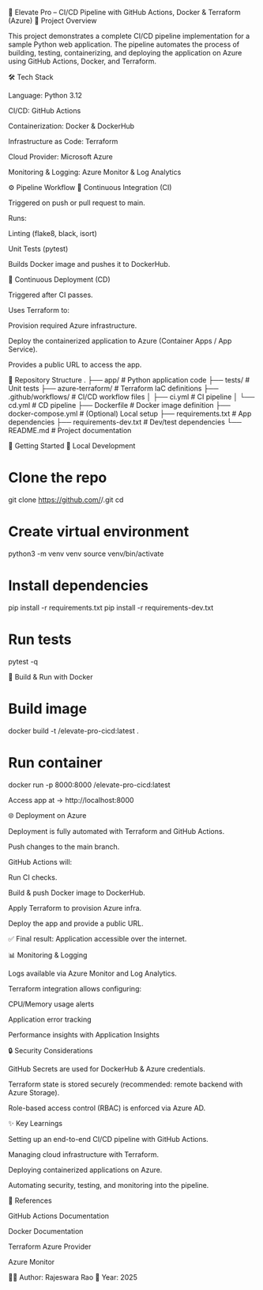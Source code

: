 🚀 Elevate Pro – CI/CD Pipeline with GitHub Actions, Docker & Terraform (Azure)
📌 Project Overview

This project demonstrates a complete CI/CD pipeline implementation for a sample Python web application.
The pipeline automates the process of building, testing, containerizing, and deploying the application on Azure using GitHub Actions, Docker, and Terraform.

🛠️ Tech Stack

Language: Python 3.12

CI/CD: GitHub Actions

Containerization: Docker & DockerHub

Infrastructure as Code: Terraform

Cloud Provider: Microsoft Azure

Monitoring & Logging: Azure Monitor & Log Analytics

⚙️ Pipeline Workflow
🔹 Continuous Integration (CI)

Triggered on push or pull request to main.

Runs:

Linting (flake8, black, isort)

Unit Tests (pytest)

Builds Docker image and pushes it to DockerHub.

🔹 Continuous Deployment (CD)

Triggered after CI passes.

Uses Terraform to:

Provision required Azure infrastructure.

Deploy the containerized application to Azure (Container Apps / App Service).

Provides a public URL to access the app.

📂 Repository Structure
.
├── app/                     # Python application code
├── tests/                   # Unit tests
├── azure-terraform/         # Terraform IaC definitions
├── .github/workflows/       # CI/CD workflow files
│   ├── ci.yml               # CI pipeline
│   └── cd.yml               # CD pipeline
├── Dockerfile               # Docker image definition
├── docker-compose.yml       # (Optional) Local setup
├── requirements.txt         # App dependencies
├── requirements-dev.txt     # Dev/test dependencies
└── README.md                # Project documentation

🚀 Getting Started
🔧 Local Development
# Clone the repo
git clone https://github.com/<your-username>/<repo-name>.git
cd <repo-name>

# Create virtual environment
python3 -m venv venv
source venv/bin/activate

# Install dependencies
pip install -r requirements.txt
pip install -r requirements-dev.txt

# Run tests
pytest -q

🐳 Build & Run with Docker
# Build image
docker build -t <your-dockerhub-username>/elevate-pro-cicd:latest .

# Run container
docker run -p 8000:8000 <your-dockerhub-username>/elevate-pro-cicd:latest


Access app at → http://localhost:8000

🌐 Deployment on Azure

Deployment is fully automated with Terraform and GitHub Actions.

Push changes to the main branch.

GitHub Actions will:

Run CI checks.

Build & push Docker image to DockerHub.

Apply Terraform to provision Azure infra.

Deploy the app and provide a public URL.

✅ Final result: Application accessible over the internet.

📊 Monitoring & Logging

Logs available via Azure Monitor and Log Analytics.

Terraform integration allows configuring:

CPU/Memory usage alerts

Application error tracking

Performance insights with Application Insights

🔒 Security Considerations

GitHub Secrets are used for DockerHub & Azure credentials.

Terraform state is stored securely (recommended: remote backend with Azure Storage).

Role-based access control (RBAC) is enforced via Azure AD.

✨ Key Learnings

Setting up an end-to-end CI/CD pipeline with GitHub Actions.

Managing cloud infrastructure with Terraform.

Deploying containerized applications on Azure.

Automating security, testing, and monitoring into the pipeline.

📎 References

GitHub Actions Documentation

Docker Documentation

Terraform Azure Provider

Azure Monitor

👨‍💻 Author: Rajeswara Rao
📅 Year: 2025
